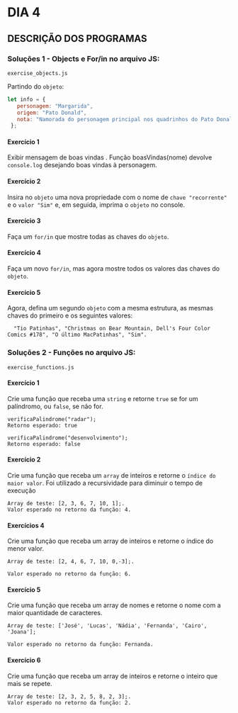 # DIA 4

## DESCRIÇÃO DOS PROGRAMAS

### Soluções 1 - Objects e For/in no arquivo JS:

`exercise_objects.js`

Partindo do `objeto`:

 ```javascript
 let info = {
    personagem: "Margarida",
    origem: "Pato Donald",
    nota: "Namorada do personagem principal nos quadrinhos do Pato Donald",
  };
  ```

#### Exercício 1

Exibir mensagem de boas vindas . Função boasVindas(nome) devolve `console.log` desejando boas vindas à personagem.

#### Exercício 2

Insira no `objeto` uma nova propriedade com o nome de `chave "recorrente"` e o `valor "Sim"` e, em seguida, imprima o `objeto` no console.

#### Exercício 3

Faça um `for/in` que mostre todas as chaves do `objeto`.

#### Exercício 4

Faça um novo `for/in`, mas agora mostre todos os valores das chaves do `objeto`.

#### Exercício 5

Agora, defina um segundo `objeto` com a mesma estrutura, as mesmas chaves do primeiro e os seguintes valores:

      "Tio Patinhas", "Christmas on Bear Mountain, Dell's Four Color Comics #178", "O último MacPatinhas", "Sim".

### Soluções 2 - Funções no arquivo JS:

`exercise_functions.js`

#### Exercício 1

Crie uma função que receba uma `string` e retorne `true` se for um palíndromo, ou `false`, se não for.


    verificaPalindrome("radar");
    Retorno esperado: true

    verificaPalindrome("desenvolvimento");
    Retorno esperado: false


#### Exercício 2

  Crie uma função que receba um `array` de inteiros e retorne o `índice do maior valor`. Foi utilizado a recursividade para diminuir o tempo de execução

    Array de teste: [2, 3, 6, 7, 10, 1];.
    Valor esperado no retorno da função: 4.

#### Exercícios 4

Crie uma função que receba um array de inteiros e retorne o índice do menor valor.

    Array de teste: [2, 4, 6, 7, 10, 0,-3];.

    Valor esperado no retorno da função: 6.

#### Exercício 5

Crie uma função que receba um array de nomes e retorne o nome com a maior quantidade de caracteres.

    Array de teste: ['José', 'Lucas', 'Nádia', 'Fernanda', 'Cairo', 'Joana'];

    Valor esperado no retorno da função: Fernanda.

#### Exercício 6

Crie uma função que receba um array de inteiros e retorne o inteiro que mais se repete.

    Array de teste: [2, 3, 2, 5, 8, 2, 3];.
    Valor esperado no retorno da função: 2.

